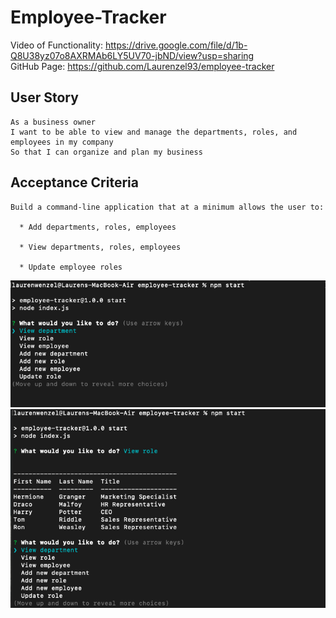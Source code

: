 # Employee-Tracker
Video of Functionality: https://drive.google.com/file/d/1b-Q8U38yz07o8AXRMAb6LY5UV70-jbND/view?usp=sharing <br>
GitHub Page: https://github.com/Laurenzel93/employee-tracker

## User Story
```
As a business owner
I want to be able to view and manage the departments, roles, and employees in my company
So that I can organize and plan my business
```


## Acceptance Criteria
```
Build a command-line application that at a minimum allows the user to:

  * Add departments, roles, employees

  * View departments, roles, employees

  * Update employee roles
```

![Screenshot](assets/employee-tracker1.png)
![Screenshot](assets/employee-tracker2.png)